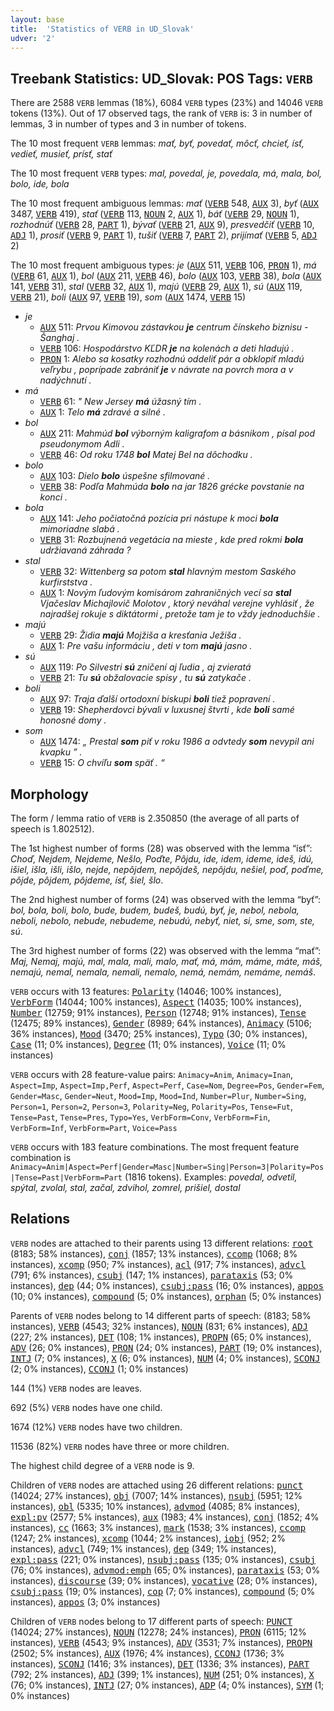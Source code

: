 ```yaml
---
layout: base
title:  'Statistics of VERB in UD_Slovak'
udver: '2'
---
```


## Treebank Statistics: UD_Slovak: POS Tags: `VERB`

There are 2588 `VERB` lemmas (18%), 6084 `VERB` types (23%) and 14046 `VERB` tokens (13%).
Out of 17 observed tags, the rank of `VERB` is: 3 in number of lemmas, 3 in number of types and 3 in number of tokens.

The 10 most frequent `VERB` lemmas: <em>mať, byť, povedať, môcť, chcieť, ísť, vedieť, musieť, prísť, stať</em>

The 10 most frequent `VERB` types:  <em>mal, povedal, je, povedala, má, mala, bol, bolo, ide, bola</em>

The 10 most frequent ambiguous lemmas: <em>mať</em> (<tt><a href="sk-pos-VERB.html">VERB</a></tt> 548, <tt><a href="sk-pos-AUX.html">AUX</a></tt> 3), <em>byť</em> (<tt><a href="sk-pos-AUX.html">AUX</a></tt> 3487, <tt><a href="sk-pos-VERB.html">VERB</a></tt> 419), <em>stať</em> (<tt><a href="sk-pos-VERB.html">VERB</a></tt> 113, <tt><a href="sk-pos-NOUN.html">NOUN</a></tt> 2, <tt><a href="sk-pos-AUX.html">AUX</a></tt> 1), <em>báť</em> (<tt><a href="sk-pos-VERB.html">VERB</a></tt> 29, <tt><a href="sk-pos-NOUN.html">NOUN</a></tt> 1), <em>rozhodnúť</em> (<tt><a href="sk-pos-VERB.html">VERB</a></tt> 28, <tt><a href="sk-pos-PART.html">PART</a></tt> 1), <em>bývať</em> (<tt><a href="sk-pos-VERB.html">VERB</a></tt> 21, <tt><a href="sk-pos-AUX.html">AUX</a></tt> 9), <em>presvedčiť</em> (<tt><a href="sk-pos-VERB.html">VERB</a></tt> 10, <tt><a href="sk-pos-ADJ.html">ADJ</a></tt> 1), <em>prosiť</em> (<tt><a href="sk-pos-VERB.html">VERB</a></tt> 9, <tt><a href="sk-pos-PART.html">PART</a></tt> 1), <em>tušiť</em> (<tt><a href="sk-pos-VERB.html">VERB</a></tt> 7, <tt><a href="sk-pos-PART.html">PART</a></tt> 2), <em>prijímať</em> (<tt><a href="sk-pos-VERB.html">VERB</a></tt> 5, <tt><a href="sk-pos-ADJ.html">ADJ</a></tt> 2)

The 10 most frequent ambiguous types:  <em>je</em> (<tt><a href="sk-pos-AUX.html">AUX</a></tt> 511, <tt><a href="sk-pos-VERB.html">VERB</a></tt> 106, <tt><a href="sk-pos-PRON.html">PRON</a></tt> 1), <em>má</em> (<tt><a href="sk-pos-VERB.html">VERB</a></tt> 61, <tt><a href="sk-pos-AUX.html">AUX</a></tt> 1), <em>bol</em> (<tt><a href="sk-pos-AUX.html">AUX</a></tt> 211, <tt><a href="sk-pos-VERB.html">VERB</a></tt> 46), <em>bolo</em> (<tt><a href="sk-pos-AUX.html">AUX</a></tt> 103, <tt><a href="sk-pos-VERB.html">VERB</a></tt> 38), <em>bola</em> (<tt><a href="sk-pos-AUX.html">AUX</a></tt> 141, <tt><a href="sk-pos-VERB.html">VERB</a></tt> 31), <em>stal</em> (<tt><a href="sk-pos-VERB.html">VERB</a></tt> 32, <tt><a href="sk-pos-AUX.html">AUX</a></tt> 1), <em>majú</em> (<tt><a href="sk-pos-VERB.html">VERB</a></tt> 29, <tt><a href="sk-pos-AUX.html">AUX</a></tt> 1), <em>sú</em> (<tt><a href="sk-pos-AUX.html">AUX</a></tt> 119, <tt><a href="sk-pos-VERB.html">VERB</a></tt> 21), <em>boli</em> (<tt><a href="sk-pos-AUX.html">AUX</a></tt> 97, <tt><a href="sk-pos-VERB.html">VERB</a></tt> 19), <em>som</em> (<tt><a href="sk-pos-AUX.html">AUX</a></tt> 1474, <tt><a href="sk-pos-VERB.html">VERB</a></tt> 15)


* <em>je</em>
  * <tt><a href="sk-pos-AUX.html">AUX</a></tt> 511: <em>Prvou Kimovou zástavkou <b>je</b> centrum čínskeho biznisu - Šanghaj .</em>
  * <tt><a href="sk-pos-VERB.html">VERB</a></tt> 106: <em>Hospodárstvo KĽDR <b>je</b> na kolenách a deti hladujú .</em>
  * <tt><a href="sk-pos-PRON.html">PRON</a></tt> 1: <em>Alebo sa kosatky rozhodnú oddeliť pár a obklopiť mladú veľrybu , poprípade zabrániť <b>je</b> v návrate na povrch mora a v nadýchnutí .</em>
* <em>má</em>
  * <tt><a href="sk-pos-VERB.html">VERB</a></tt> 61: <em>" New Jersey <b>má</b> úžasný tím .</em>
  * <tt><a href="sk-pos-AUX.html">AUX</a></tt> 1: <em>Telo <b>má</b> zdravé a silné .</em>
* <em>bol</em>
  * <tt><a href="sk-pos-AUX.html">AUX</a></tt> 211: <em>Mahmúd <b>bol</b> výborným kaligrafom a básnikom , písal pod pseudonymom Adli .</em>
  * <tt><a href="sk-pos-VERB.html">VERB</a></tt> 46: <em>Od roku 1748 <b>bol</b> Matej Bel na dôchodku .</em>
* <em>bolo</em>
  * <tt><a href="sk-pos-AUX.html">AUX</a></tt> 103: <em>Dielo <b>bolo</b> úspešne sfilmované .</em>
  * <tt><a href="sk-pos-VERB.html">VERB</a></tt> 38: <em>Podľa Mahmúda <b>bolo</b> na jar 1826 grécke povstanie na konci .</em>
* <em>bola</em>
  * <tt><a href="sk-pos-AUX.html">AUX</a></tt> 141: <em>Jeho počiatočná pozícia pri nástupe k moci <b>bola</b> mimoriadne slabá .</em>
  * <tt><a href="sk-pos-VERB.html">VERB</a></tt> 31: <em>Rozbujnená vegetácia na mieste , kde pred rokmi <b>bola</b> udržiavaná záhrada ?</em>
* <em>stal</em>
  * <tt><a href="sk-pos-VERB.html">VERB</a></tt> 32: <em>Wittenberg sa potom <b>stal</b> hlavným mestom Saského kurfirststva .</em>
  * <tt><a href="sk-pos-AUX.html">AUX</a></tt> 1: <em>Novým ľudovým komisárom zahraničných vecí sa <b>stal</b> Vjačeslav Michajlovič Molotov , ktorý neváhal verejne vyhlásiť , že najradšej rokuje s diktátormi , pretože tam je to vždy jednoduchšie .</em>
* <em>majú</em>
  * <tt><a href="sk-pos-VERB.html">VERB</a></tt> 29: <em>Židia <b>majú</b> Mojžiša a kresťania Ježiša .</em>
  * <tt><a href="sk-pos-AUX.html">AUX</a></tt> 1: <em>Pre vašu informáciu , deti v tom <b>majú</b> jasno .</em>
* <em>sú</em>
  * <tt><a href="sk-pos-AUX.html">AUX</a></tt> 119: <em>Po Silvestri <b>sú</b> zničení aj ľudia , aj zvieratá</em>
  * <tt><a href="sk-pos-VERB.html">VERB</a></tt> 21: <em>Tu <b>sú</b> obžalovacie spisy , tu <b>sú</b> zatykače .</em>
* <em>boli</em>
  * <tt><a href="sk-pos-AUX.html">AUX</a></tt> 97: <em>Traja ďalší ortodoxní biskupi <b>boli</b> tiež popravení .</em>
  * <tt><a href="sk-pos-VERB.html">VERB</a></tt> 19: <em>Shepherdovci bývali v luxusnej štvrti , kde <b>boli</b> samé honosné domy .</em>
* <em>som</em>
  * <tt><a href="sk-pos-AUX.html">AUX</a></tt> 1474: <em>„ Prestal <b>som</b> piť v roku 1986 a odvtedy <b>som</b> nevypil ani kvapku ” .</em>
  * <tt><a href="sk-pos-VERB.html">VERB</a></tt> 15: <em>O chvíľu <b>som</b> späť . “</em>

## Morphology

The form / lemma ratio of `VERB` is 2.350850 (the average of all parts of speech is 1.802512).

The 1st highest number of forms (28) was observed with the lemma “ísť”: <em>Choď, Nejdem, Nejdeme, Nešlo, Poďte, Pôjdu, ide, idem, ideme, ideš, idú, išiel, išla, išli, išlo, nejde, nepôjdem, nepôjdeš, nepôjdu, nešiel, poď, poďme, pôjde, pôjdem, pôjdeme, ísť, šiel, šlo</em>.

The 2nd highest number of forms (24) was observed with the lemma “byť”: <em>bol, bola, boli, bolo, bude, budem, budeš, budú, byť, je, nebol, nebola, neboli, nebolo, nebude, nebudeme, nebudú, nebyť, niet, si, sme, som, ste, sú</em>.

The 3rd highest number of forms (22) was observed with the lemma “mať”: <em>Maj, Nemaj, majú, mal, mala, mali, malo, mať, má, mám, máme, máte, máš, nemajú, nemal, nemala, nemali, nemalo, nemá, nemám, nemáme, nemáš</em>.

`VERB` occurs with 13 features: <tt><a href="sk-feat-Polarity.html">Polarity</a></tt> (14046; 100% instances), <tt><a href="sk-feat-VerbForm.html">VerbForm</a></tt> (14044; 100% instances), <tt><a href="sk-feat-Aspect.html">Aspect</a></tt> (14035; 100% instances), <tt><a href="sk-feat-Number.html">Number</a></tt> (12759; 91% instances), <tt><a href="sk-feat-Person.html">Person</a></tt> (12748; 91% instances), <tt><a href="sk-feat-Tense.html">Tense</a></tt> (12475; 89% instances), <tt><a href="sk-feat-Gender.html">Gender</a></tt> (8989; 64% instances), <tt><a href="sk-feat-Animacy.html">Animacy</a></tt> (5106; 36% instances), <tt><a href="sk-feat-Mood.html">Mood</a></tt> (3470; 25% instances), <tt><a href="sk-feat-Typo.html">Typo</a></tt> (30; 0% instances), <tt><a href="sk-feat-Case.html">Case</a></tt> (11; 0% instances), <tt><a href="sk-feat-Degree.html">Degree</a></tt> (11; 0% instances), <tt><a href="sk-feat-Voice.html">Voice</a></tt> (11; 0% instances)

`VERB` occurs with 28 feature-value pairs: `Animacy=Anim`, `Animacy=Inan`, `Aspect=Imp`, `Aspect=Imp,Perf`, `Aspect=Perf`, `Case=Nom`, `Degree=Pos`, `Gender=Fem`, `Gender=Masc`, `Gender=Neut`, `Mood=Imp`, `Mood=Ind`, `Number=Plur`, `Number=Sing`, `Person=1`, `Person=2`, `Person=3`, `Polarity=Neg`, `Polarity=Pos`, `Tense=Fut`, `Tense=Past`, `Tense=Pres`, `Typo=Yes`, `VerbForm=Conv`, `VerbForm=Fin`, `VerbForm=Inf`, `VerbForm=Part`, `Voice=Pass`

`VERB` occurs with 183 feature combinations.
The most frequent feature combination is `Animacy=Anim|Aspect=Perf|Gender=Masc|Number=Sing|Person=3|Polarity=Pos|Tense=Past|VerbForm=Part` (1816 tokens).
Examples: <em>povedal, odvetil, spýtal, zvolal, stal, začal, zdvihol, zomrel, prišiel, dostal</em>


## Relations

`VERB` nodes are attached to their parents using 13 different relations: <tt><a href="sk-dep-root.html">root</a></tt> (8183; 58% instances), <tt><a href="sk-dep-conj.html">conj</a></tt> (1857; 13% instances), <tt><a href="sk-dep-ccomp.html">ccomp</a></tt> (1068; 8% instances), <tt><a href="sk-dep-xcomp.html">xcomp</a></tt> (950; 7% instances), <tt><a href="sk-dep-acl.html">acl</a></tt> (917; 7% instances), <tt><a href="sk-dep-advcl.html">advcl</a></tt> (791; 6% instances), <tt><a href="sk-dep-csubj.html">csubj</a></tt> (147; 1% instances), <tt><a href="sk-dep-parataxis.html">parataxis</a></tt> (53; 0% instances), <tt><a href="sk-dep-dep.html">dep</a></tt> (44; 0% instances), <tt><a href="sk-dep-csubj-pass.html">csubj:pass</a></tt> (16; 0% instances), <tt><a href="sk-dep-appos.html">appos</a></tt> (10; 0% instances), <tt><a href="sk-dep-compound.html">compound</a></tt> (5; 0% instances), <tt><a href="sk-dep-orphan.html">orphan</a></tt> (5; 0% instances)

Parents of `VERB` nodes belong to 14 different parts of speech:  (8183; 58% instances), <tt><a href="sk-pos-VERB.html">VERB</a></tt> (4543; 32% instances), <tt><a href="sk-pos-NOUN.html">NOUN</a></tt> (831; 6% instances), <tt><a href="sk-pos-ADJ.html">ADJ</a></tt> (227; 2% instances), <tt><a href="sk-pos-DET.html">DET</a></tt> (108; 1% instances), <tt><a href="sk-pos-PROPN.html">PROPN</a></tt> (65; 0% instances), <tt><a href="sk-pos-ADV.html">ADV</a></tt> (26; 0% instances), <tt><a href="sk-pos-PRON.html">PRON</a></tt> (24; 0% instances), <tt><a href="sk-pos-PART.html">PART</a></tt> (19; 0% instances), <tt><a href="sk-pos-INTJ.html">INTJ</a></tt> (7; 0% instances), <tt><a href="sk-pos-X.html">X</a></tt> (6; 0% instances), <tt><a href="sk-pos-NUM.html">NUM</a></tt> (4; 0% instances), <tt><a href="sk-pos-SCONJ.html">SCONJ</a></tt> (2; 0% instances), <tt><a href="sk-pos-CCONJ.html">CCONJ</a></tt> (1; 0% instances)

144 (1%) `VERB` nodes are leaves.

692 (5%) `VERB` nodes have one child.

1674 (12%) `VERB` nodes have two children.

11536 (82%) `VERB` nodes have three or more children.

The highest child degree of a `VERB` node is 9.

Children of `VERB` nodes are attached using 26 different relations: <tt><a href="sk-dep-punct.html">punct</a></tt> (14024; 27% instances), <tt><a href="sk-dep-obj.html">obj</a></tt> (7007; 14% instances), <tt><a href="sk-dep-nsubj.html">nsubj</a></tt> (5951; 12% instances), <tt><a href="sk-dep-obl.html">obl</a></tt> (5335; 10% instances), <tt><a href="sk-dep-advmod.html">advmod</a></tt> (4085; 8% instances), <tt><a href="sk-dep-expl-pv.html">expl:pv</a></tt> (2577; 5% instances), <tt><a href="sk-dep-aux.html">aux</a></tt> (1983; 4% instances), <tt><a href="sk-dep-conj.html">conj</a></tt> (1852; 4% instances), <tt><a href="sk-dep-cc.html">cc</a></tt> (1663; 3% instances), <tt><a href="sk-dep-mark.html">mark</a></tt> (1538; 3% instances), <tt><a href="sk-dep-ccomp.html">ccomp</a></tt> (1247; 2% instances), <tt><a href="sk-dep-xcomp.html">xcomp</a></tt> (1044; 2% instances), <tt><a href="sk-dep-iobj.html">iobj</a></tt> (952; 2% instances), <tt><a href="sk-dep-advcl.html">advcl</a></tt> (749; 1% instances), <tt><a href="sk-dep-dep.html">dep</a></tt> (349; 1% instances), <tt><a href="sk-dep-expl-pass.html">expl:pass</a></tt> (221; 0% instances), <tt><a href="sk-dep-nsubj-pass.html">nsubj:pass</a></tt> (135; 0% instances), <tt><a href="sk-dep-csubj.html">csubj</a></tt> (76; 0% instances), <tt><a href="sk-dep-advmod-emph.html">advmod:emph</a></tt> (65; 0% instances), <tt><a href="sk-dep-parataxis.html">parataxis</a></tt> (53; 0% instances), <tt><a href="sk-dep-discourse.html">discourse</a></tt> (39; 0% instances), <tt><a href="sk-dep-vocative.html">vocative</a></tt> (28; 0% instances), <tt><a href="sk-dep-csubj-pass.html">csubj:pass</a></tt> (19; 0% instances), <tt><a href="sk-dep-cop.html">cop</a></tt> (7; 0% instances), <tt><a href="sk-dep-compound.html">compound</a></tt> (5; 0% instances), <tt><a href="sk-dep-appos.html">appos</a></tt> (3; 0% instances)

Children of `VERB` nodes belong to 17 different parts of speech: <tt><a href="sk-pos-PUNCT.html">PUNCT</a></tt> (14024; 27% instances), <tt><a href="sk-pos-NOUN.html">NOUN</a></tt> (12278; 24% instances), <tt><a href="sk-pos-PRON.html">PRON</a></tt> (6115; 12% instances), <tt><a href="sk-pos-VERB.html">VERB</a></tt> (4543; 9% instances), <tt><a href="sk-pos-ADV.html">ADV</a></tt> (3531; 7% instances), <tt><a href="sk-pos-PROPN.html">PROPN</a></tt> (2502; 5% instances), <tt><a href="sk-pos-AUX.html">AUX</a></tt> (1976; 4% instances), <tt><a href="sk-pos-CCONJ.html">CCONJ</a></tt> (1736; 3% instances), <tt><a href="sk-pos-SCONJ.html">SCONJ</a></tt> (1416; 3% instances), <tt><a href="sk-pos-DET.html">DET</a></tt> (1336; 3% instances), <tt><a href="sk-pos-PART.html">PART</a></tt> (792; 2% instances), <tt><a href="sk-pos-ADJ.html">ADJ</a></tt> (399; 1% instances), <tt><a href="sk-pos-NUM.html">NUM</a></tt> (251; 0% instances), <tt><a href="sk-pos-X.html">X</a></tt> (76; 0% instances), <tt><a href="sk-pos-INTJ.html">INTJ</a></tt> (27; 0% instances), <tt><a href="sk-pos-ADP.html">ADP</a></tt> (4; 0% instances), <tt><a href="sk-pos-SYM.html">SYM</a></tt> (1; 0% instances)

